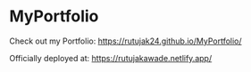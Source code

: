 # MyPortfolio
Check out my Portfolio: https://rutujak24.github.io/MyPortfolio/


Officially deployed at: https://rutujakawade.netlify.app/
